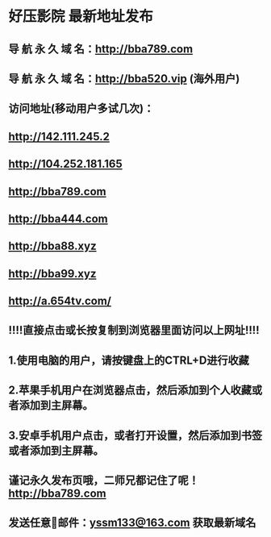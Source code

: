 # 好压影院 最新地址发布 
## 导 航 永 久 域 名：http://bba789.com
## 导 航 永 久 域 名：http://bba520.vip (海外用户)

## 访问地址(移动用户多试几次)：
## http://142.111.245.2
## http://104.252.181.165
## http://bba789.com
## http://bba444.com
## http://bba88.xyz
## http://bba99.xyz
## http://a.654tv.com/


## 
## ‼️‼️直接点击或长按复制到浏览器里面访问以上网址‼️‼️ 
##
##
## 1.使用电脑的用户，请按键盘上的CTRL+D进行收藏
## 2.苹果手机用户在浏览器点击，然后添加到个人收藏或者添加到主屏幕。
## 3.安卓手机用户点击，或者打开设置，然后添加到书签或者添加到主屏幕。
##
## 谨记永久发布页哦，二师兄都记住了呢！http://bba789.com

## 发送任意📧邮件：yssm133@163.com 获取最新域名
##
